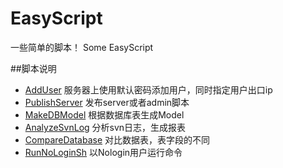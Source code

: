 # EasyScript
一些简单的脚本！
Some EasyScript

##脚本说明

* [AddUser](https://github.com/heguangyu1989/easyscript/tree/master/AddUser)
服务器上使用默认密码添加用户，同时指定用户出口ip
* [PublishServer](https://github.com/heguangyu1989/easyscript/tree/master/PublishServer)
发布server或者admin脚本
* [MakeDBModel](https://github.com/heguangyu1989/easyscript/tree/master/MakeDBModel)
根据数据库表生成Model
* [AnalyzeSvnLog](https://github.com/heguangyu1989/easyscript/tree/master/AnalyzeSvnLog)
分析svn日志，生成报表
* [CompareDatabase](https://github.com/heguangyu1989/easyscript/tree/master/CompareDatabase)
对比数据表，表字段的不同
* [RunNoLoginSh](https://github.com/heguangyu1989/easyscript/tree/master/RunNoLoginSh)
以Nologin用户运行命令
